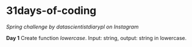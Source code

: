 # 31days-of-coding
*Spring challenge by datascientistdiarypl on Instagram*

**Day 1**
Create function *lowercase*. Input: string, output: string in lowercase. 
